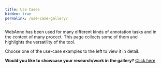 ```yaml
---
title: Use Cases
hidden: true
permalink: /use-case-gallery/
---
```


WebAnno has been used for many different kinds of annotation tasks and in the context of many
procect. This page collects some of them and highlights the versatility of the tool. 

Choose one of the use-case examples to the left to view it in detail.

**Would you like to showcase your research/work in the gallery?** [Click here](use-case-template)


